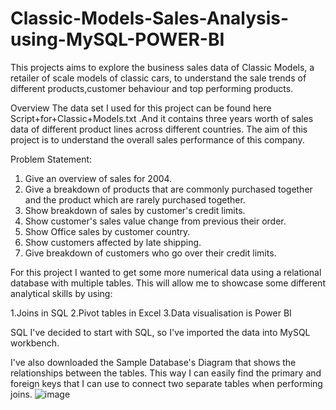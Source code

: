 # Classic-Models-Sales-Analysis-using-MySQL-POWER-BI
This projects aims to explore the business sales data of Classic Models, a retailer of scale models of classic cars, to understand the sale trends of different products,customer behaviour and top performing products.

Overview
The data set I used for this project can be found here Script+for+Classic+Models.txt .And it contains three years worth of sales data of different product lines across different countries. The aim of this project is to understand the overall sales performance of this company.

Problem Statement:
1. Give an overview of sales for 2004.
2. Give a breakdown of products that are commonly purchased together and the product which are rarely purchased together.
3. Show breakdown of sales by customer's credit limits.
4. Show customer's sales value change from previous their order.
5. Show Office sales by customer country.
6. Show customers affected by late shipping.
7. Give breakdown of customers who go over their credit limits.

For this project I wanted to get some more numerical data using a relational database with multiple tables. This will allow me to showcase some different analytical skills by using:

1.Joins in SQL
2.Pivot tables in Excel
3.Data visualisation is Power BI

SQL
I've decided to start with SQL, so I've imported the data into MySQL workbench.

I've also downloaded the Sample Database's Diagram that shows the relationships between the tables. This way I can easily find the primary and foreign keys that I can use to connect two separate tables when performing joins.
![image](https://github.com/ishubagla/Classic-Models-Sales-Analysis-using-MySQL-POWER-BI/assets/151032838/98b37333-29e3-4722-860a-2b65f83d2a12)


